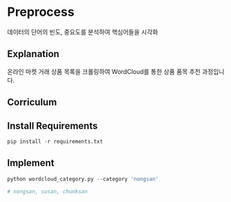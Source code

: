 # Preprocess

데이터의 단어의 빈도, 중요도를 분석하여 핵심어들을 시각화

## Explanation

온라인 마켓 거래 상품 목록을 크롤링하여 WordCloud를 통한 상품 품목 추천 과정입니다.

## Corriculum

## Install Requirements
```python
pip install -r requirements.txt
```

## Implement
```python
python wordcloud_category.py --category 'nongsan'

# nongsan, susan, chunksan
```

